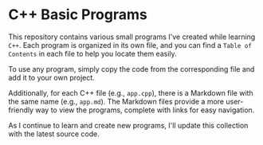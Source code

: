 # C++ Basic Programs
This repository contains various small programs I've created while learning ```C++```. Each program is organized in its own file, and you can find a ```Table of Contents``` in each file to help you locate them easily.

To use any program, simply copy the code from the corresponding file and add it to your own project.

Additionally, for each C++ file (e.g., ```app.cpp```), there is a Markdown file with the same name (e.g., ```app.md```). The Markdown files provide a more user-friendly way to view the programs, complete with links for easy navigation.

As I continue to learn and create new programs, I'll update this collection with the latest source code.
